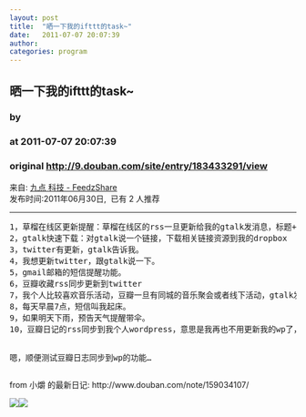 ```yaml
---
layout: post
title:  "晒一下我的ifttt的task~"
date:   2011-07-07 20:07:39
author: 
categories: program
---
```


## 晒一下我的ifttt的task~
### by 
### at 2011-07-07 20:07:39
### original <http://9.douban.com/site/entry/183433291/view>

<p>来自: <a href="http://www.feedzshare.com/b/197578/2">九点 科技 - FeedzShare</a>  
<br>发布时间:2011年06月30日,  已有 2 人推荐 </p>
<hr><div><pre>1，草榴在线区更新提醒：草榴在线区的rss一旦更新给我的gtalk发消息，标题+地址
2，gtalk快速下载：对gtalk说一个链接，下载相关链接资源到我的dropbox
3，twitter有更新，gtalk告诉我。
4，我想更新twitter，跟gtalk说一下。
5，gmail邮箱的短信提醒功能。
6，豆瓣收藏rss同步更新到twitter
7，我个人比较喜欢音乐活动，豆瓣一旦有同城的音乐聚会或者线下活动，gtalk发布提醒给我【豆瓣api有xml地址】
8，每天早晨7点，短信叫我起床。
9，如果明天下雨，预告天气提醒带伞。
10，豆瓣日记的rss同步到我个人wordpress，意思是我再也不用更新我的wp了，以后直接写豆瓣日记就好了。

嗯，顺便测试豆瓣日志同步到wp的功能…</pre>
<p>
from 小爝 的最新日记: http://www.douban.com/note/159034107/</p></div><img src="http://img.tongji.linezing.com/1017243/tongji.gif"><img src="http://img.tongji.linezing.com/855372/tongji.gif">